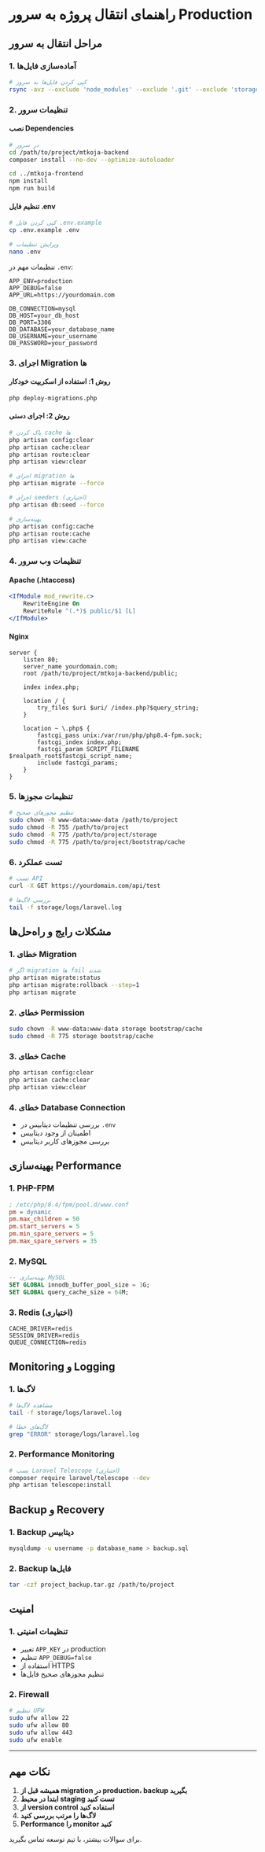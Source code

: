 # راهنمای انتقال پروژه به سرور Production

## مراحل انتقال به سرور

### 1. آماده‌سازی فایل‌ها

```bash
# کپی کردن فایل‌ها به سرور
rsync -avz --exclude 'node_modules' --exclude '.git' --exclude 'storage/logs' ./ user@server:/path/to/project/
```

### 2. تنظیمات سرور

#### نصب Dependencies
```bash
# در سرور
cd /path/to/project/mtkoja-backend
composer install --no-dev --optimize-autoloader

cd ../mtkoja-frontend
npm install
npm run build
```

#### تنظیم فایل .env
```bash
# کپی کردن فایل .env.example
cp .env.example .env

# ویرایش تنظیمات
nano .env
```

تنظیمات مهم در `.env`:
```env
APP_ENV=production
APP_DEBUG=false
APP_URL=https://yourdomain.com

DB_CONNECTION=mysql
DB_HOST=your_db_host
DB_PORT=3306
DB_DATABASE=your_database_name
DB_USERNAME=your_username
DB_PASSWORD=your_password
```

### 3. اجرای Migration ها

#### روش 1: استفاده از اسکریپت خودکار
```bash
php deploy-migrations.php
```

#### روش 2: اجرای دستی
```bash
# پاک کردن cache ها
php artisan config:clear
php artisan cache:clear
php artisan route:clear
php artisan view:clear

# اجرای migration ها
php artisan migrate --force

# اجرای seeders (اختیاری)
php artisan db:seed --force

# بهینه‌سازی
php artisan config:cache
php artisan route:cache
php artisan view:cache
```

### 4. تنظیمات وب سرور

#### Apache (.htaccess)
```apache
<IfModule mod_rewrite.c>
    RewriteEngine On
    RewriteRule ^(.*)$ public/$1 [L]
</IfModule>
```

#### Nginx
```nginx
server {
    listen 80;
    server_name yourdomain.com;
    root /path/to/project/mtkoja-backend/public;
    
    index index.php;
    
    location / {
        try_files $uri $uri/ /index.php?$query_string;
    }
    
    location ~ \.php$ {
        fastcgi_pass unix:/var/run/php/php8.4-fpm.sock;
        fastcgi_index index.php;
        fastcgi_param SCRIPT_FILENAME $realpath_root$fastcgi_script_name;
        include fastcgi_params;
    }
}
```

### 5. تنظیمات مجوزها

```bash
# تنظیم مجوزهای صحیح
sudo chown -R www-data:www-data /path/to/project
sudo chmod -R 755 /path/to/project
sudo chmod -R 775 /path/to/project/storage
sudo chmod -R 775 /path/to/project/bootstrap/cache
```

### 6. تست عملکرد

```bash
# تست API
curl -X GET https://yourdomain.com/api/test

# بررسی لاگ‌ها
tail -f storage/logs/laravel.log
```

## مشکلات رایج و راه‌حل‌ها

### 1. خطای Migration
```bash
# اگر migration ها fail شدند
php artisan migrate:status
php artisan migrate:rollback --step=1
php artisan migrate
```

### 2. خطای Permission
```bash
sudo chown -R www-data:www-data storage bootstrap/cache
sudo chmod -R 775 storage bootstrap/cache
```

### 3. خطای Cache
```bash
php artisan config:clear
php artisan cache:clear
php artisan view:clear
```

### 4. خطای Database Connection
- بررسی تنظیمات دیتابیس در `.env`
- اطمینان از وجود دیتابیس
- بررسی مجوزهای کاربر دیتابیس

## بهینه‌سازی Performance

### 1. PHP-FPM
```ini
; /etc/php/8.4/fpm/pool.d/www.conf
pm = dynamic
pm.max_children = 50
pm.start_servers = 5
pm.min_spare_servers = 5
pm.max_spare_servers = 35
```

### 2. MySQL
```sql
-- بهینه‌سازی MySQL
SET GLOBAL innodb_buffer_pool_size = 1G;
SET GLOBAL query_cache_size = 64M;
```

### 3. Redis (اختیاری)
```env
CACHE_DRIVER=redis
SESSION_DRIVER=redis
QUEUE_CONNECTION=redis
```

## Monitoring و Logging

### 1. لاگ‌ها
```bash
# مشاهده لاگ‌ها
tail -f storage/logs/laravel.log

# لاگ‌های خطا
grep "ERROR" storage/logs/laravel.log
```

### 2. Performance Monitoring
```bash
# نصب Laravel Telescope (اختیاری)
composer require laravel/telescope --dev
php artisan telescope:install
```

## Backup و Recovery

### 1. Backup دیتابیس
```bash
mysqldump -u username -p database_name > backup.sql
```

### 2. Backup فایل‌ها
```bash
tar -czf project_backup.tar.gz /path/to/project
```

## امنیت

### 1. تنظیمات امنیتی
- تغییر `APP_KEY` در production
- تنظیم `APP_DEBUG=false`
- استفاده از HTTPS
- تنظیم مجوزهای صحیح فایل‌ها

### 2. Firewall
```bash
# تنظیم UFW
sudo ufw allow 22
sudo ufw allow 80
sudo ufw allow 443
sudo ufw enable
```

---

## نکات مهم

1. **همیشه قبل از migration در production، backup بگیرید**
2. **ابتدا در محیط staging تست کنید**
3. **از version control استفاده کنید**
4. **لاگ‌ها را مرتب بررسی کنید**
5. **Performance را monitor کنید**

برای سوالات بیشتر، با تیم توسعه تماس بگیرید.
